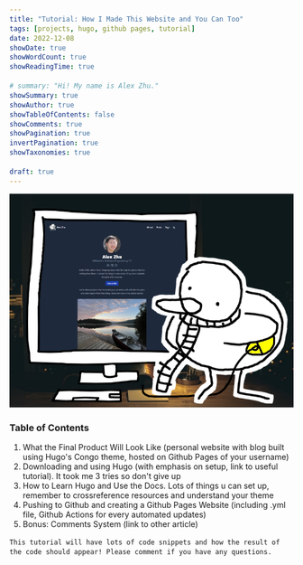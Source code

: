 ```yaml
---
title: "Tutorial: How I Made This Website and You Can Too"
tags: [projects, hugo, github pages, tutorial]
date: 2022-12-08
showDate: true
showWordCount: true
showReadingTime: true

# summary: "Hi! My name is Alex Zhu."
showSummary: true
showAuthor: true
showTableOfContents: false
showComments: true
showPagination: true
invertPagination: true
showTaxonomies: true

draft: true
---
```


![Me (illustrated as a duck) working on this website in my dorm.](thumb.jpg "Me (illustrated as a duck) working on this website in my dorm.")

### Table of Contents
1. What the Final Product Will Look Like (personal website with blog built using Hugo's Congo theme, hosted on Github Pages of your username)
2. Downloading and using Hugo (with emphasis on setup, link to useful tutorial). It took me 3 tries so don't give up
3. How to Learn Hugo and Use the Docs. Lots of things u can set up, remember to crossreference resources and understand your theme
4. Pushing to Github and creating a Github Pages Website (including .yml file, Github Actions for every automated updates)
5. Bonus: Comments System (link to other article)

`This tutorial will have lots of code snippets and how the result of the code should appear! Please comment if you have any questions.`